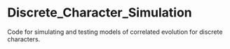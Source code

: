 # Discrete_Character_Simulation
Code for simulating and testing models of correlated evolution for discrete characters.
